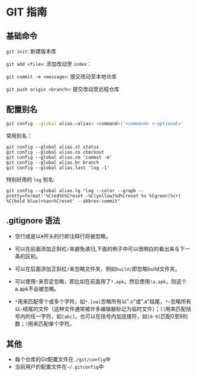 # GIT 指南

## 基础命令

`git init`: 新建版本库

`git add <file>`: 添加改动至 `index`：

`git commit -m <message>`: 提交改动至本地仓库

`git push origin <branch>`: 提交改动至远程仓库



## 配置别名

```bash
git config --global alias.<alias> <command>|'<command> <-optional>'
```

常用别名：

```shell
git config --global alias.st status
git config --global alias.co checkout
git config --global alias.cm 'commit -m'
git config --global alias.br branch
git config --global alias.last 'log -1'
```

特别好用的 `log` 别名:

```shell
git config --global alias.lg "log --color --graph --pretty=format:'%Cred%h%Creset -%C(yellow)%d%Creset %s %Cgreen(%cr) %C(bold blue)<%an>%Creset' --abbrev-commit"
```



## .gitignore 语法

- 空行或是以`#`开头的行即注释行将被忽略。

- 可以在前面添加正斜杠`/`来避免递归,下面的例子中可以很明白的看出来与下一条的区别。

- 可以在后面添加正斜杠`/`来忽略文件夹，例如`build/`即忽略build文件夹。

- 可以使用`!`来否定忽略，即比如在前面用了`*.apk`，然后使用`!a.apk`，则这个a.apk不会被忽略。

- `*`用来匹配零个或多个字符，如`*.[oa]`忽略所有以".o"或".a"结尾，`*~`忽略所有以`~`结尾的文件（这种文件通常被许多编辑器标记为临时文件）；`[]`用来匹配括号内的任一字符，如`[abc]`，也可以在括号内加连接符，如`[0-9]`匹配0至9的数；`?`用来匹配单个字符。



## 其他

- 每个仓库的Git配置文件在`./git/config`中
- 当前用户的配置文件在`~/.gitconfig`中



